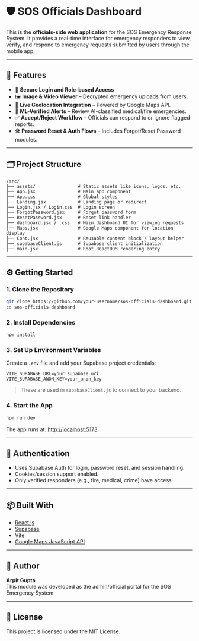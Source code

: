 
# 🛡️ SOS Officials Dashboard

This is the **officials-side web application** for the SOS Emergency Response System. It provides a real-time interface for emergency responders to view, verify, and respond to emergency requests submitted by users through the mobile app.

---

## 🚀 Features

- 🔐 **Secure Login and Role-based Access**
- 🖼️ **Image & Video Viewer** – Decrypted emergency uploads from users.
- 📍 **Live Geolocation Integration** – Powered by Google Maps API.
- 🧠 **ML-Verified Alerts** – Review AI-classified medical/fire emergencies.
- ✅ **Accept/Reject Workflow** – Officials can respond to or ignore flagged reports.
- 🛠️ **Password Reset & Auth Flows** – Includes Forgot/Reset Password modules.

---

## 🗂 Project Structure

```
/src/
├── assets/                # Static assets like icons, logos, etc.
├── App.jsx                # Main app component
├── App.css                # Global styles
├── Landing.jsx            # Landing page or redirect
├── Login.jsx / Login.css  # Login screen
├── ForgotPassword.jsx     # Forgot password form
├── ResetPassword.jsx      # Reset link handler
├── dashboard.jsx / .css   # Main dashboard UI for viewing requests
├── Maps.jsx               # Google Maps component for location display
├── Cont.jsx               # Reusable content block / layout helper
├── supabaseClient.js      # Supabase client initialization
├── main.jsx               # Root ReactDOM rendering entry
```

---

## ⚙️ Getting Started

### 1. Clone the Repository

```bash
git clone https://github.com/your-username/sos-officials-dashboard.git
cd sos-officials-dashboard
```

### 2. Install Dependencies

```bash
npm install
```

### 3. Set Up Environment Variables

Create a `.env` file and add your Supabase project credentials:

```env
VITE_SUPABASE_URL=your_supabase_url
VITE_SUPABASE_ANON_KEY=your_anon_key
```

> These are used in `supabaseClient.js` to connect to your backend.

### 4. Start the App

```bash
npm run dev
```

The app runs at: [http://localhost:5173](http://localhost:5173)

---

## 🔐 Authentication

- Uses Supabase Auth for login, password reset, and session handling.
- Cookies/session support enabled.
- Only verified responders (e.g., fire, medical, crime) have access.

---

## 📦 Built With

- [React.js](https://reactjs.org/)
- [Supabase](https://supabase.com/)
- [Vite](https://vitejs.dev/)
- [Google Maps JavaScript API](https://developers.google.com/maps/documentation/javascript/overview)

---

## 🙋 Author

**Arpit Gupta**  
This module was developed as the admin/official portal for the SOS Emergency System.

---

## 📄 License

This project is licensed under the MIT License.
